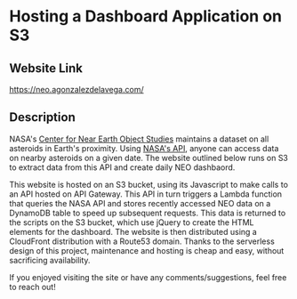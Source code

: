# Hosting a Dashboard Application on S3

## Website Link
https://neo.agonzalezdelavega.com/

## Description
NASA's [Center for Near Earth Object Studies](https://cneos.jpl.nasa.gov/) maintains a dataset on all asteroids in Earth's proximity. Using [NASA's API](https://api.nasa.gov/), anyone can access data on nearby asteroids on a given date. The website outlined below runs on S3 to extract data from this API and create daily NEO dashbaord.

This website is hosted on an S3 bucket, using its Javascript to make calls to an API hosted on API Gateway. This API in turn triggers a Lambda function that queries the NASA API and stores recently accessed NEO data on a DynamoDB table to speed up subsequent requests. This data is returned to the scripts on the S3 bucket, which use jQuery to create the HTML elements for the dashboard. The website is then distributed using a CloudFront distribution with a Route53 domain. Thanks to the serverless design of this project, maintenance and hosting is cheap and easy, without sacrificing availability.

If you enjoyed visiting the site or have any comments/suggestions, feel free to reach out!
